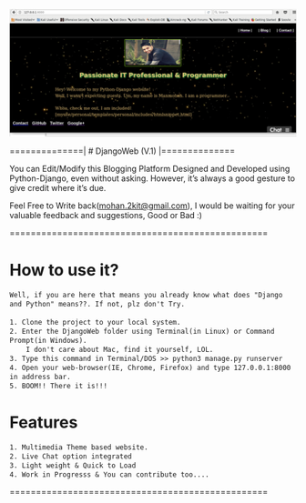 ![Output of DjangoWeb Project!](https://github.com/itsmanu4u/DjangoWeb/blob/master/snippet.png)

==============| # DjangoWeb (V.1) |==============

You can Edit/Modify this Blogging Platform Designed and Developed using Python-Django, even without asking. However, it’s always a good gesture to give credit where it’s due.

Feel Free to Write back(mohan.2kit@gmail.com), I would be waiting for your valuable feedback and suggestions, Good or Bad :)

=================================================

# How to use it?

	Well, if you are here that means you already know what does "Django and Python" means??. If not, plz don't Try.

	1. Clone the project to your local system.
	2. Enter the DjangoWeb folder using Terminal(in Linux) or Command Prompt(in Windows). 
		I don't care about Mac, find it yourself, LOL.
	3. Type this command in Terminal/DOS >> python3 manage.py runserver
	4. Open your web-browser(IE, Chrome, Firefox) and type 127.0.0.1:8000 in address bar.
	5. BOOM!! There it is!!!

# Features
	
	1. Multimedia Theme based website.
	2. Live Chat option integrated
	3. Light weight & Quick to Load
	4. Work in Progresss & You can contribute too....
=================================================


